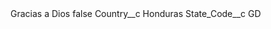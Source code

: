 <?xml version="1.0" encoding="UTF-8"?>
<CustomMetadata xmlns="http://soap.sforce.com/2006/04/metadata" xmlns:xsi="http://www.w3.org/2001/XMLSchema-instance" xmlns:xsd="http://www.w3.org/2001/XMLSchema">
    <label>Gracias a Dios</label>
    <protected>false</protected>
    <values>
        <field>Country__c</field>
        <value xsi:type="xsd:string">Honduras</value>
    </values>
    <values>
        <field>State_Code__c</field>
        <value xsi:type="xsd:string">GD</value>
    </values>
</CustomMetadata>
